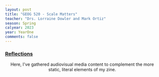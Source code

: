 ```yaml
---
layout: post
title: "GEOG 520 - Scale Matters"
teacher: "Drs. Lorraine Dowler and Mark Ortiz"
season: Spring
calyear: 2023
year: YearOne
comments: false
---
```

 <h3 class="title">
    <a class="btn zoombtn" href="{{ site.url }}YearOne/Spring2023/GEOG520/reflections">
     Reflections
     </a> 
</h3>

<p align="center">
Here, I've gathered audiovisual media content to complement the more static, literal elements of my zine. 
</p>


